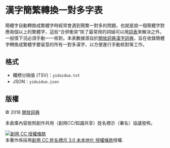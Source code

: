 # 漢字簡繁轉換一對多字表

簡體字自動轉換成繁體字時經常會遇到簡繁一對多的問題，也就是說一個簡體字對應兩個以上的繁體字，這些“合併衝突”除了最常用的詞組可以用[詞表](https://github.com/kfcd/fanjian)來解決之外，一般情下況必須手動一一核對。本表數據源自於[開放詞典漢字詞典](http://kaifangcidian.com/han/han)，旨在收錄簡體字轉換成繁體字要留意的所有一對多漢字，以方便進行手動核對等工作。

## 格式

* 欄標分隔值 (TSV)：`yiduiduo.txt`
* JSON：`yiduiduo.json`

## 版權

© 2018 [開放詞典](http://www.kaifangcidian.com)

本倉庫內容依照創作共用（創用CC/知識共享）姓名標示（署名）協議發佈。

<a rel="license" href="http://creativecommons.org/licenses/by/3.0/"><img alt="創用 CC 授權條款" style="border-width:0" src="https://i.creativecommons.org/l/by/3.0/88x31.png" /></a><br />本著作係採用<a rel="license" href="http://creativecommons.org/licenses/by/3.0/">創用 CC 姓名標示 3.0 未本地化 授權條款</a>授權.
